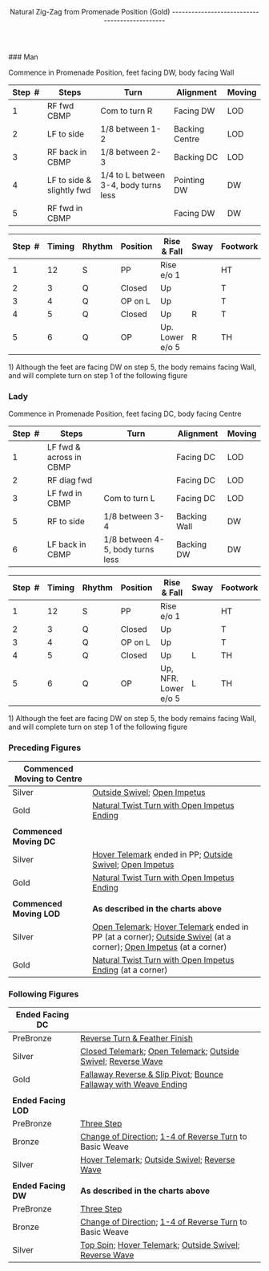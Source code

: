 <header>Natural Zig-Zag from Promenade Position (Gold)
----------------------------------------------

 </header>### Man

Commence in Promenade Position, feet facing DW, body facing Wall

 | **Step<span style="color:white">\_</span>\#** | **Steps** | **Turn** | **Alignment** | **Moving** |
|---|---|---|---|---|
| 1 | RF fwd CBMP | Com to turn R | Facing DW | LOD |
| 2 | LF to side | 1/8 between 1-2 | Backing Centre | LOD |
| 3 | RF back in CBMP | 1/8 between 2-3 | Backing DC | LOD |
| 4 | LF to side &amp; slightly fwd | 1/4 to L between 3-4, body turns less | Pointing DW | DW |
| 5 | RF fwd in CBMP |  | Facing DW | DW |

 | **Step<span style="color:white">\_</span>\#** | **Timing** | **Rhythm** | **Position** | **Rise &amp; Fall** | **Sway** | **Footwork** |
|---|---|---|---|---|---|---|
| 1 | 12 | S | PP | Rise e/o 1 |  | HT |
| 2 | 3 | Q | Closed | Up |  | T |
| 3 | 4 | Q | OP on L | Up |  | T |
| 4 | 5 | Q | Closed | Up | R | T |
| 5 | 6 | Q | OP | Up. Lower e/o 5 | R | TH |

1\) Although the feet are facing DW on step 5, the body remains facing Wall, and will complete turn on step 1 of the following figure

### Lady

Commence in Promenade Position, feet facing DC, body facing Centre

 | **Step<span style="color:white">\_</span>\#** | **Steps** | **Turn** | **Alignment** | **Moving** |
|---|---|---|---|---|
| 1 | LF fwd &amp; across in CBMP |  | Facing DC | LOD |
| 2 | RF diag fwd |  | Facing DC | LOD |
| 3 | LF fwd in CBMP | Com to turn L | Facing DC | LOD |
| 5 | RF to side | 1/8 between 3-4 | Backing Wall | DW |
| 6 | LF back in CBMP | 1/8 between 4-5, body turns less | Backing DW | DW |

 | **Step<span style="color:white">\_</span>\#** | **Timing** | **Rhythm** | **Position** | **Rise &amp; Fall** | **Sway** | **Footwork** |
|---|---|---|---|---|---|---|
| 1 | 12 | S | PP | Rise e/o 1 |  | HT |
| 2 | 3 | Q | Closed | Up |  | T |
| 3 | 4 | Q | OP on L | Up |  | T |
| 4 | 5 | Q | Closed | Up | L | TH |
| 5 | 6 | Q | OP | Up, NFR. Lower e/o 5 | L | TH |

1\) Although the feet are facing DW on step 5, the body remains facing Wall, and will complete turn on step 1 of the following figure

### Preceding Figures

 | **Commenced Moving to Centre** |  |
|---|---|
| Silver | [Outside Swivel](outside_swivel.md); [Open Impetus](open_impetus.md) |
| Gold | [Natural Twist Turn with Open Impetus Ending](twist_turn_open_impetus.md) |
|  |  |
| **Commenced Moving DC** |  |
| Silver | [Hover Telemark](hover_telemark.md) ended in PP; [Outside Swivel](outside_swivel.md); [Open Impetus](open_impetus.md) |
| Gold | [Natural Twist Turn with Open Impetus Ending](twist_turn_open_impetus.md) |
|  |  |
| **Commenced Moving LOD** | **As described in the charts above** |
| Silver | [Open Telemark](open_telemark.md); [Hover Telemark](hover_telemark.md) ended in PP (at a corner); [Outside Swivel](outside_swivel.md) (at a corner); [Open Impetus](open_impetus.md) (at a corner) |
| Gold | [Natural Twist Turn with Open Impetus Ending](twist_turn_open_impetus.md) (at a corner) |

### Following Figures

 | **Ended Facing DC** |  |
|---|---|
| PreBronze | [Reverse Turn &amp; Feather Finish](reverse_turn.md) |
| Silver | [Closed Telemark](closed_telemark.md); [Open Telemark](open_telemark.md); [Outside Swivel](outside_swivel.md); [Reverse Wave](reverse_wave.md) |
| Gold | [Fallaway Reverse &amp; Slip Pivot](fallaway_reverse.md); [Bounce Fallaway with Weave Ending](bounce_fallaway.md) |
|  |  |
| **Ended Facing LOD** |  |
| PreBronze | [Three Step](three_step.md) |
| Bronze | [Change of Direction](change_direction.md); [1-4 of Reverse Turn](reverse_turn.md) to Basic Weave |
| Silver | [Hover Telemark](hover_telemark.md); [Outside Swivel](outside_swivel.md); [Reverse Wave](reverse_wave.md) |
|  |  |
| **Ended Facing DW** | **As described in the charts above** |
| PreBronze | [Three Step](three_step.md) |
| Bronze | [Change of Direction](change_direction.md); [1-4 of Reverse Turn](reverse_turn.md) to Basic Weave |
| Silver | [Top Spin](top_spin.md); [Hover Telemark](hover_telemark.md); [Outside Swivel](outside_swivel.md); [Reverse Wave](reverse_wave.md) |
